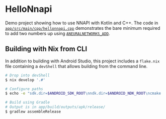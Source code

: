 # HelloNnapi

Demo project showing how to use NNAPI with Kotlin and C++.
The code in [`app/src/main/cpp/hellonnapi.cpp`](./app/src/main/cpp/hellonnapi.cpp)
demonstrates the bare minimum required to add two numbers up using
[`ANEURALNETWORKS_ADD`](https://developer.android.com/ndk/reference/group/neural-networks#group___neural_networks_1ggaabbe492c60331b13038e39d4207940e0ad681988001e5f8ab73230a311f4ab034).

## Building with Nix from CLI

In addition to building with Android Studio, this project includes a `flake.nix` file containing a
`devShell` that allows building from the command line.

```sh
# Drop into devShell
$ nix develop '.#'

# Configure paths
$ echo -e "sdk.dir=$ANDROID_SDK_ROOT\nndk.dir=$ANDROID_NDK_ROOT\ncmake.dir=$CMAKE_DIR" > local.properties

# Build using Gradle
# Output is in app/build/outputs/apk/release/
$ gradlew assembleRelease
```
